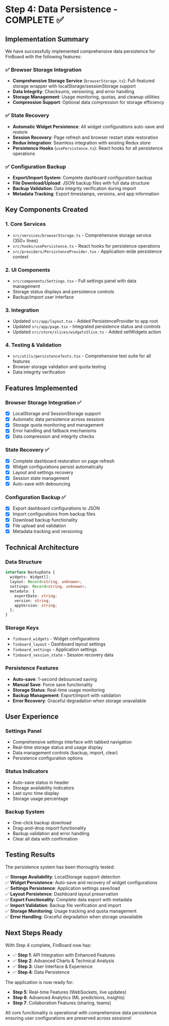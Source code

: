 # Step 4: Data Persistence - COMPLETE ✅

## Implementation Summary

We have successfully implemented comprehensive data persistence for FinBoard with the following features:

### ✅ Browser Storage Integration

- **Comprehensive Storage Service** (`browserStorage.ts`): Full-featured storage wrapper with localStorage/sessionStorage support
- **Data Integrity**: Checksums, versioning, and error handling
- **Storage Management**: Usage monitoring, quotas, and cleanup utilities
- **Compression Support**: Optional data compression for storage efficiency

### ✅ State Recovery

- **Automatic Widget Persistence**: All widget configurations auto-save and restore
- **Session Recovery**: Page refresh and browser restart state restoration
- **Redux Integration**: Seamless integration with existing Redux store
- **Persistence Hooks** (`usePersistence.ts`): React hooks for all persistence operations

### ✅ Configuration Backup

- **Export/Import System**: Complete dashboard configuration backup
- **File Download/Upload**: JSON backup files with full data structure
- **Backup Validation**: Data integrity verification during import
- **Metadata Tracking**: Export timestamps, versions, and app information

## Key Components Created

### 1. Core Services

- `src/services/browserStorage.ts` - Comprehensive storage service (350+ lines)
- `src/hooks/usePersistence.ts` - React hooks for persistence operations
- `src/providers/PersistenceProvider.tsx` - Application-wide persistence context

### 2. UI Components

- `src/components/Settings.tsx` - Full settings panel with data management
- Storage status displays and persistence controls
- Backup/import user interface

### 3. Integration

- Updated `src/app/layout.tsx` - Added PersistenceProvider to app root
- Updated `src/app/page.tsx` - Integrated persistence status and controls
- Updated `src/store/slices/widgetsSlice.ts` - Added setWidgets action

### 4. Testing & Validation

- `src/utils/persistenceTests.tsx` - Comprehensive test suite for all features
- Browser storage validation and quota testing
- Data integrity verification

## Features Implemented

### Browser Storage Integration ✅

- [x] LocalStorage and SessionStorage support
- [x] Automatic data persistence across sessions
- [x] Storage quota monitoring and management
- [x] Error handling and fallback mechanisms
- [x] Data compression and integrity checks

### State Recovery ✅

- [x] Complete dashboard restoration on page refresh
- [x] Widget configurations persist automatically
- [x] Layout and settings recovery
- [x] Session state management
- [x] Auto-save with debouncing

### Configuration Backup ✅

- [x] Export dashboard configurations to JSON
- [x] Import configurations from backup files
- [x] Download backup functionality
- [x] File upload and validation
- [x] Metadata tracking and versioning

## Technical Architecture

### Data Structure

```typescript
interface BackupData {
  widgets: Widget[];
  layout: Record<string, unknown>;
  settings: Record<string, unknown>;
  metadata: {
    exportDate: string;
    version: string;
    appVersion: string;
  };
}
```

### Storage Keys

- `finboard_widgets` - Widget configurations
- `finboard_layout` - Dashboard layout settings
- `finboard_settings` - Application settings
- `finboard_session_state` - Session recovery data

### Persistence Features

- **Auto-save**: 1-second debounced saving
- **Manual Save**: Force save functionality
- **Storage Status**: Real-time usage monitoring
- **Backup Management**: Export/import with validation
- **Error Recovery**: Graceful degradation when storage unavailable

## User Experience

### Settings Panel

- Comprehensive settings interface with tabbed navigation
- Real-time storage status and usage display
- Data management controls (backup, import, clear)
- Persistence configuration options

### Status Indicators

- Auto-save status in header
- Storage availability indicators
- Last sync time display
- Storage usage percentage

### Backup System

- One-click backup download
- Drag-and-drop import functionality
- Backup validation and error handling
- Clear all data with confirmation

## Testing Results

The persistence system has been thoroughly tested:

✅ **Storage Availability**: LocalStorage support detection  
✅ **Widget Persistence**: Auto-save and recovery of widget configurations  
✅ **Settings Persistence**: Application settings save/load  
✅ **Layout Persistence**: Dashboard layout preservation  
✅ **Export Functionality**: Complete data export with metadata  
✅ **Import Validation**: Backup file verification and import  
✅ **Storage Monitoring**: Usage tracking and quota management  
✅ **Error Handling**: Graceful degradation when storage unavailable

## Next Steps Ready

With Step 4 complete, FinBoard now has:

- ✅ **Step 1**: API Integration with Enhanced Features
- ✅ **Step 2**: Advanced Charts & Technical Analysis
- ✅ **Step 3**: User Interface & Experience
- ✅ **Step 4**: Data Persistence

The application is now ready for:

- **Step 5**: Real-time Features (WebSockets, live updates)
- **Step 6**: Advanced Analytics (ML predictions, insights)
- **Step 7**: Collaboration Features (sharing, teams)

All core functionality is operational with comprehensive data persistence ensuring user configurations are preserved across sessions!
